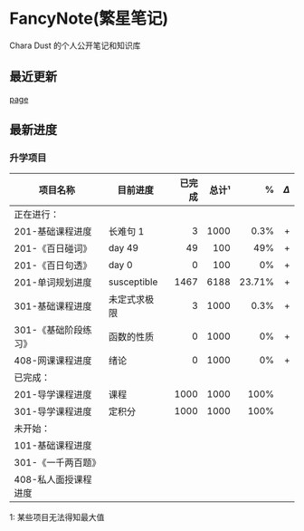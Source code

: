 # FancyNote(繁星笔记)
Chara Dust 的个人公开笔记和知识库

## 最近更新
[page](./bin/page.md)


## 最新进度

### 升学项目

| 项目名称         | 目前进度        |  已完成 |  总计¹ |      % | $\Delta$ |
| ------------ | ----------- | ---: | ---: | -----: | -------: |
| 正在进行：        |             |      |      |        |          |
| 201-基础课程进度   | 长难句 1       |    3 | 1000 |   0.3% |        + |
| 201-《百日碰词》   | day 49      |   49 |  100 |    49% |        + |
| 201-《百日句透》   | day 0       |    0 |  100 |     0% |        + |
| 201-单词规划进度   | susceptible | 1467 | 6188 | 23.71% |        + |
| 301-基础课程进度   | 未定式求极限      |    3 | 1000 |   0.3% |        + |
| 301-《基础阶段练习》 | 函数的性质       |    0 | 1000 |     0% |        + |
| 408-网课课程进度   | 绪论          |    0 | 1000 |     0% |        + |
| 已完成：         |             |      |      |        |          |
| 201-导学课程进度   | 课程          | 1000 | 1000 |   100% |          |
| 301-导学课程进度   | 定积分         | 1000 | 1000 |   100% |          |
| 未开始：         |             |      |      |        |          |
| 101-基础课程进度   |             |      |      |        |          |
| 301-《一千两百题》  |             |      |      |        |          |
| 408-私人面授课程进度 |             |      |      |        |          |
1: 某些项目无法得知最大值


